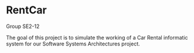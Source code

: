 # RentCar

Group SE2-12

The goal of this project is to simulate the working of a Car Rental informatic system for our Software Systems Architectures project.

